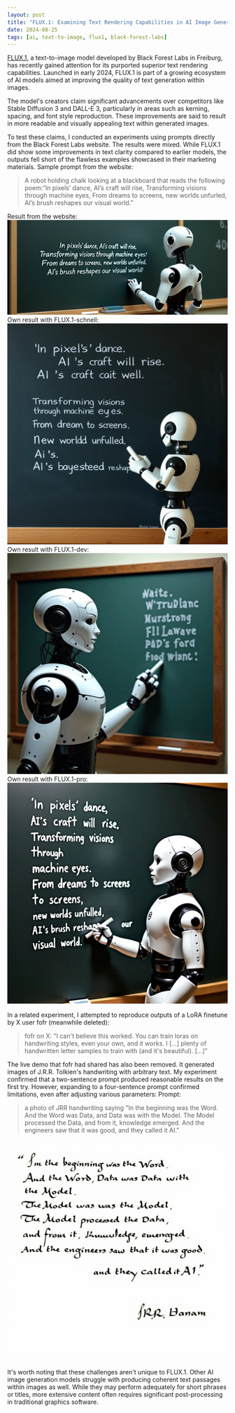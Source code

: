 ```yaml
---
layout: post
title: "FLUX.1: Examining Text Rendering Capabilities in AI Image Generation"
date: 2024-08-25
tags: [ai, text-to-image, flux1, black-forest-labs]
---
```


[FLUX.1](https://flux1.io), a text-to-image model developed by Black Forest Labs in Freiburg, has recently gained attention for its purported superior text rendering capabilities. Launched in early 2024, FLUX.1 is part of a growing ecosystem of AI models aimed at improving the quality of text generation within images.

The model's creators claim significant advancements over competitors like Stable Diffusion 3 and DALL-E 3, particularly in areas such as kerning, spacing, and font style reproduction. These improvements are said to result in more readable and visually appealing text within generated images.

To test these claims, I conducted an experiments using prompts directly from the Black Forest Labs website. The results were mixed. While FLUX.1 did show some improvements in text clarity compared to earlier models, the outputs fell short of the flawless examples showcased in their marketing materials.
Sample prompt from the website:
> A robot holding chalk looking at a blackboard that reads the following poem:”ln pixels’ dance, AI’s craft will rise, Transforming visions through machine eyes, From dreams to screens, new worlds unfurled, AI’s brush reshapes our visual world.”

Result from the website:\
![Result from the website](assets/img/bfl-flux1-website-sample.jpeg)\
Own result with FLUX.1-schnell:\
![Own result](assets/img/replicate-prediction-ncgej9cp0drm60chnjnv66a6b8.webp)\
Own result with FLUX.1-dev:\
![Own result](assets/img/replicate-prediction-xdc67mnbz1rm20chnjpa8e30sg.webp)\
Own result with FLUX.1-pro:\
![Own result](assets/img/replicate-prediction-1fs4gwa711rg80chnjqrg0m3qm.webp)

In a related experiment, I attempted to reproduce outputs of a LoRA finetune by X user fofr (meanwhile deleted):
> fofr on X: "I can't believe this worked. You can train loras on handwriting styles, even your own, and it works. I [...] plenty of handwritten letter samples to train with (and it's beautiful). [...]"

The live demo that fofr had shared has also been removed. It generated images of J.R.R. Tolkien's handwriting with arbitrary text.
My experiment confirmed that a two-sentence prompt produced reasonable results on the first try. However, expanding to a four-sentence prompt confirmed limitations, even after adjusting various parameters: Prompt:
> a photo of JRR handwriting saying "In the beginning was the Word. And the Word was Data, and Data was with the Model. The Model processed the Data, and from it, knowledge emerged. And the engineers saw that it was good, and they called it AI."

![Own result using LoRA](assets/img/flux-lora-handwriting.jpeg)

It's worth noting that these challenges aren't unique to FLUX.1. Other AI image generation models struggle with producing coherent text passages within images as well. While they may perform adequately for short phrases or titles, more extensive content often requires significant post-processing in traditional graphics software.